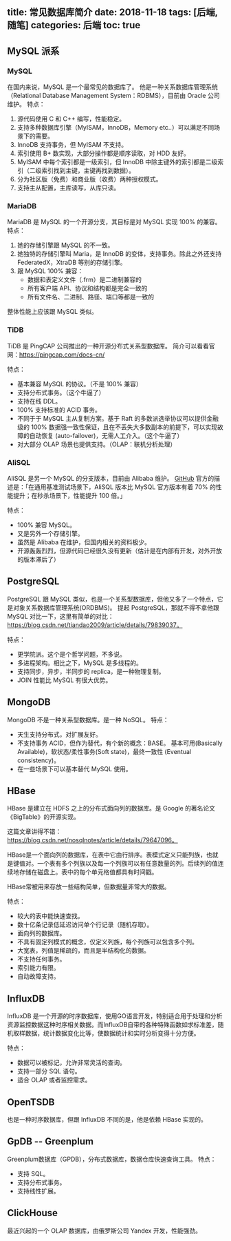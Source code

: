 title: 常见数据库简介
date: 2018-11-18
tags: [后端,随笔]
categories: 后端
toc: true
---


## MySQL 派系
### MySQL

在国内来说，MySQL 是一个最常见的数据库了。
他是一种关系数据库管理系统（Relational Database Management System：RDBMS），目前由 Oracle 公司维护。
特点：
1. 源代码使用 C 和 C++ 编写，性能稳定。
2. 支持多种数据库引擎（MyISAM，InnoDB，Memory etc..）可以满足不同场景下的需要。
3. InnoDB 支持事务，但 MyISAM 不支持。
4. 索引使用 B+ 数实现，大部分操作都是顺序读取，对 HDD 友好。
5. MyISAM 中每个索引都是一级索引，但 InnoDB 中除主键外的索引都是二级索引（二级索引找到主键，主键再找到数据）。
6. 分为社区版（免费）和商业版（收费）两种授权模式。
7. 支持主从配置，主库读写，从库只读。

### MariaDB

MariaDB 是 MySQL 的一个开源分支，其目标是对 MySQL 实现 100% 的兼容。
特点：
1. 她的存储引擎跟 MySQL 的不一致。
2. 她独特的存储引擎叫 Maria，是 InnoDB 的变体，支持事务。除此之外还支持 FederatedX，XtraDB 等别的存储引擎。
3. 跟 MySQL 100% 兼容：
   - 数据和表定义文件（.frm）是二进制兼容的
   - 所有客户端 API、协议和结构都是完全一致的
   - 所有文件名、二进制、路径、端口等都是一致的

整体性能上应该跟 MySQL 类似。

### TiDB

TiDB 是 PingCAP 公司推出的一种开源分布式关系型数据库。
简介可以看看官网：https://pingcap.com/docs-cn/

特点：
- 基本兼容 MySQL 的协议。（不是 100% 兼容）
- 支持分布式事务。（这个牛逼了）
- 支持在线 DDL。
- 100% 支持标准的 ACID 事务。
- 不同于于 MySQL 主从复制方案。基于 Raft 的多数派选举协议可以提供金融级的 100% 数据强一致性保证，且在不丢失大多数副本的前提下，可以实现故障的自动恢复 (auto-failover)，无需人工介入。（这个牛逼了）
- 对大部分 OLAP 场景也提供支持。（OLAP：联机分析处理）

### AliSQL

AliSQL 是另一个 MySQL 的分支版本，目前由 Alibaba 维护。
[GitHub](https://github.com/alibaba/AliSQL)
官方的描述是：「在通用基准测试场景下，AliSQL 版本比 MySQL 官方版本有着 70% 的性能提升；在秒杀场景下，性能提升 100 倍。」

特点：
- 100% 兼容 MySQL。
- 又是另外一个存储引擎。
- 虽然是 Alibaba 在维护，但国内相关的资料极少。
- 开源轰轰烈烈，但源代码已经很久没有更新（估计是在内部有开发，对外开放的版本滞后了）

## PostgreSQL

PostgreSQL 跟 MySQL 类似，也是一个关系型数据库，但他又多了一个特点，它是对象关系数据库管理系统(ORDBMS)。
提起 PostgreSQL，那就不得不拿他跟 MySQL 对比一下，这里有简单的对比：https://blog.csdn.net/tiandao2009/article/details/79839037。

特点：
- 更学院派。这个是个哲学问题，不多说。
- 多进程架构。相比之下，MySQL 是多线程的。
- 支持同步，异步，半同步的 replica，是一种物理复制。
- JOIN 性能比 MySQL 有很大优势。

## MongoDB

MongoDB 不是一种关系型数据库。是一种 NoSQL。
特点：
- 天生支持分布式，对扩展友好。
- 不支持事务 ACID，但作为替代，有个新的概念：BASE。	基本可用(Basically Available)，软状态/柔性事务(Soft state)，最终一致性 (Eventual consistency)。
- 在一些场景下可以基本替代 MySQL 使用。

## HBase

HBase 是建立在 HDFS 之上的分布式面向列的数据库。是 Google 的著名论文《BigTable》的开源实现。

这篇文章讲得不错：https://blog.csdn.net/nosqlnotes/article/details/79647096。

HBase是一个面向列的数据库，在表中它由行排序。表模式定义只能列族，也就是键值对。一个表有多个列族以及每一个列族可以有任意数量的列。后续列的值连续地存储在磁盘上。表中的每个单元格值都具有时间戳。

HBase常被用来存放一些结构简单，但数据量非常大的数据。

特点：
- 较大的表中能快速查找。
- 数十亿条记录低延迟访问单个行记录（随机存取）。
- 面向列的数据库。
- 不具有固定列模式的概念，仅定义列族，每个列族可以包含多个列。
- 大宽表，列值是稀疏的，而且是半结构化的数据。
- 不支持任何事务。
- 索引能力有限。
- 自动故障支持。

## InfluxDB

InfluxDB 是一个开源的时序数据库，使用GO语言开发，特别适合用于处理和分析资源监控数据这种时序相关数据。而InfluxDB自带的各种特殊函数如求标准差，随机取样数据，统计数据变化比等，使数据统计和实时分析变得十分方便。

特点：
- 数据可以被标记，允许非常灵活的查询。
- 支持一部分 SQL 语句。
- 适合 OLAP 或者监控需求。

## OpenTSDB

也是一种时序数据库，但跟 InfluxDB 不同的是，他是依赖 HBase 实现的。

## GpDB -- Greenplum

Greenplum数据库（GPDB），分布式数据库，数据仓库快速查询工具。
特点：
- 支持 SQL。
- 支持分布式事务。
- 支持线性扩展。

## ClickHouse

最近兴起的一个 OLAP 数据库，由俄罗斯公司 Yandex 开发，性能强劲。
